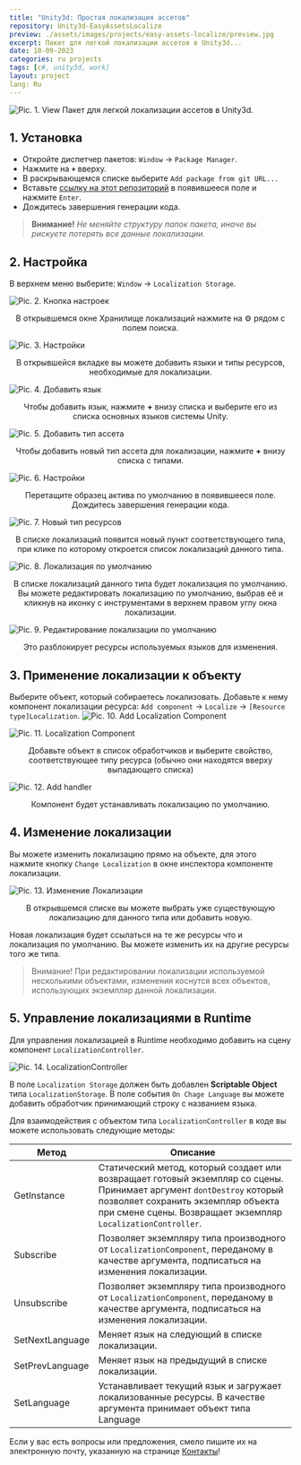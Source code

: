 ```yaml
---
title: "Unity3d: Простая локализация ассетов"
repository: Unity3d-EasyAssetsLocalize
preview: ./assets/images/projects/easy-assets-localize/preview.jpg
excerpt: Пакет для легкой локализации ассетов в Unity3d...
date: 10-09-2023
categories: ru projects
tags: [c#, unity3d, work]
layout: project
lang: Ru
---
```


![Pic. 1. View](/assets/images/projects/easy-assets-localize/view.jpg?raw=true "Pic. 1. View") 
Пакет для легкой локализации ассетов в Unity3d.

## 1. Установка

*   Откройте диспетчер пакетов: `Window` -> `Package Manager`.
*   Нажмите на __`+`__ вверху.
*   В раскрывающемся списке выберите `Add package from git URL...`
*   Вставьте [ссылку на этот репозиторий](https://github.com/ididdidi/Unity3d-EasyAssetsLocalize.git) в появившееся поле и нажмите `Enter`.
*   Дождитесь завершения генерации кода.

> __Внимание!__ _Не меняйте структуру папок пакета, иначе вы рискуете потерять все данные локализации._

## 2. Настройка

В верхнем меню выберите: `Window` -> `Localization Storage`.

![Pic. 2. Кнопка настроек](/assets/images/projects/easy-assets-localize/settings-button.jpg?raw=true "Pic. 2. Кнопка настроек]")
<center>В открывшемся окне Хранилище локализаций нажмите на ⚙ рядом с полем поиска.</center>

![Pic. 3. Настройки](/assets/images/projects/easy-assets-localize/settings.jpg?raw=true "Pic. 3. Настройки")
<center>В открывшейся вкладке вы можете добавить языки и типы ресурсов, необходимые для локализации.</center>

![Pic. 4. Добавить язык](/assets/images/projects/easy-assets-localize/languages.jpg?raw=true "Pic. 4. Добавить язык")
<center>Чтобы добавить язык, нажмите <b>+</b> внизу списка и выберите его из списка основных языков системы Unity.</center>

![Pic. 5. Добавить тип ассета](/assets/images/projects/easy-assets-localize/types.jpg?raw=true "Pic. 5. AДобавить тип ассета")
<center>Чтобы добавить новый тип ассета для локализации, нажмите <b>+</b> внизу списка с типами.</center>

![Pic. 6. Настройки](/assets/images/projects/easy-assets-localize/settings-result.jpg?raw=true "Pic. 6. Настройки") 
<center>Перетащите образец актива по умолчанию в появившееся поле. Дождитесь завершения генерации кода.</center>

![Pic. 7. Новый тип ресурсов](/assets/images/projects/easy-assets-localize/new-resource-type.jpg?raw=true "Pic. 7. Новый тип ресурсов") 
<center>В списке локализаций появится новый пункт соответствующего типа, при клике по которому откроется список локализаций данного типа.</center>

![Pic. 8. Локализация по умолчанию](/assets/images/projects/easy-assets-localize/default-localization.jpg?raw=true "Pic. 8. Локализация по умолчанию") 
<center>В списке локализаций данного типа будет локализация по умолчанию. Вы можете редактировать локализацию по умолчанию, выбрав её и кликнув на иконку с инструментами в верхнем правом углу окна локализации.</center>

![Pic. 9. Редактирование локализации по умолчанию](/assets/images/projects/easy-assets-localize/edit-default-localization.jpg?raw=true "Pic. 9. Редактирование локализации по умолчанию")
<center>Это разблокирует ресурсы используемых языков для изменения.</center>

## 3. Применение локализации к объекту

Выберите объект, который собираетесь локализовать.
Добавьте к нему компонент локализации ресурса: `Add component` -> `Localize` -> `[Resource type]Localization`.
![Pic. 10. Add Localization Component](/assets/images/projects/easy-assets-localize/localization-component.png?raw=true "Pic. 10. Add Localization Component")

![Pic. 11. Localization Component](/assets/images/projects/easy-assets-localize/localization-component-view.jpg?raw=true "Pic. 11. Localization Component")
<center>Добавьте объект в список обработчиков и выберите свойство, соответствующее типу ресурса (обычно они находятся вверху выпадающего списка)</center>

![Pic. 12. Add handler](/assets/images/projects/easy-assets-localize/add-handler.jpg?raw=true "Pic. 12. Add handler")
<center>Компонент будет устанавливать локализацию по умолчанию.</center>

## 4. Изменение локализации

Вы можете изменить локализацию прямо на объекте, для этого нажмите кнопку `Change Localization` в окне инспектора компоненте локализации.

![Pic. 13. Изменение Локализации](/assets/images/projects/easy-assets-localize/change-localization.jpg?raw=true "Pic. 13. Изменение Локализации")
<center>В открывшемся списке вы можете выбрать уже существующую локализацию для данного типа или добавить новую.</center>

Новая локализация будет ссылаться на те же ресурсы что и локализация по умолчанию. Вы можете изменить их на другие ресурсы того же типа.

> Внимание! При редактировании локализации используемой несколькими объектами, изменения коснутся всех объектов, использующих экземпляр данной локализации.

## 5. Управление локализациями в Runtime

Для управления локализацией в Runtime необходимо добавить на сцену компонент `LocalizationController`.

![Pic. 14. LocalizationController](/assets/images/projects/easy-assets-localize/localization-controller.jpg?raw=true "Pic. 14. LocalizationController")

В поле `Localization Storage` должен быть добавлен **Scriptable Object**  типа `LocalizationStorage`.
В поле события `On Chage Language` вы можете добавить обработчик принимающий строку с названием языка.

Для взаимодействия с объектом типа `LocalizationController` в коде вы можете использовать следующие методы:

Метод           | Описание
----------------|---------
GetInstance     | Статический метод, который создает или возвращает готовый экземпляр со сцены. Принимает аргумент `dontDestroy` который позволяет сохранить экземпляр объекта при смене сцены. Возвращает экземпляр `LocalizationController`.
Subscribe       | Позволяет экземпляру типа производного от `LocalizationComponent`, переданому в качестве аргумента, подписаться на изменения локализации.
Unsubscribe     | Позволяет экземпляру типа производного от `LocalizationComponent`, переданому в качестве аргумента, подписаться на изменения локализации.
SetNextLanguage | Меняет язык на следующий в списке локализации.
SetPrevLanguage | Меняет язык на предыдущий в списке локализации.
SetLanguage     | Устанавливает текущий язык и загружает локализованные ресурсы. В качестве аргумента принимает объект типа Language

Если у вас есть вопросы или предложения, смело пишите их на электронную почту, указанную на странице [Контакты](/ru/contacts)!
